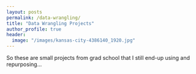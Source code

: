 ```yaml
---
layout: posts
permalink: /data-wrangling/
title: "Data Wrangling Projects"
author_profile: true
header:
  image: "/images/kansas-city-4386140_1920.jpg"
---
```

So these are small projects from grad school that I still end-up using and repurposing...
